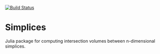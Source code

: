 [![Build Status](https://travis-ci.org/kahaaga/Simplices.jl.svg?branch=master)](https://travis-ci.org/kahaaga/Simplices.jl)

# Simplices

Julia package for computing intersection volumes between n-dimensional simplices.

